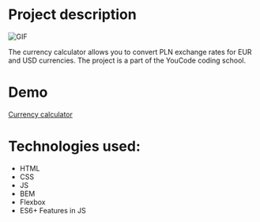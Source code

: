 # Project description

![GIF](https://media.giphy.com/media/QBOgENZznnLJJJ3ATK/giphy.gif)

The currency calculator allows you to convert PLN exchange rates for EUR and USD currencies.
The project is a part of the YouCode coding school.

# Demo
[Currency calculator](https://katarzynadworak.github.io/currency-calculator/)

# Technologies used:
- HTML
- CSS
- JS
- BEM
- Flexbox
- ES6+ Features in JS
